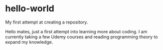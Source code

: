 # hello-world
My first attempt at creating a repository.

Hello mates, just a first attempt into learning more about coding. 
I am currently taking a few Udemy courses and reading programming theory to expand my knowledge.
